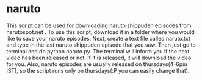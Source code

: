 naruto
======
This script can be used for downloading naruto shippuden episodes from narutospot.net .
To use this script, download it in a folder where you would like to save your naruto episodes. Next, create a text file called naruto.txt and type in the last naruto shippuden episode that you saw. Then just go to terminal and do python naruto.py. The terminal will inform you if the next video has been released or not. If it is released, it will download the video for you. Also, naruto episodes are usually released on thursdays(4-6pm IST), so the script runs only on thursdays(:P you can easily change that).
